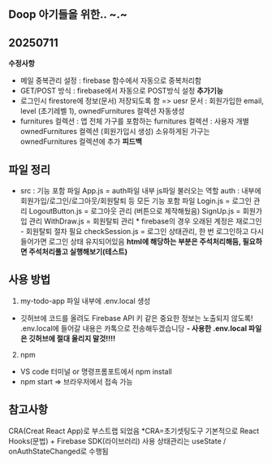 ## Doop 아기들을 위한.. ~.~

## 20250711
**수정사항**
- 메일 중복관리 설정 : firebase 함수에서 자동으로 중복처리함
- GET/POST 방식 : firebase에서 자동으로 POST방식 설정
**추가기능**
- 로그인시 firestore에 정보(문서) 저장되도록 함
  => uesr 문서 : 회원가입한 email, level (초기레벨 1), ownedFurnitures 컬렉션 자동생성
- furnitures 컬렉션
  : 앱 전체 가구를 포함하는 furnitures 컬렉션
  : 사용자 개별 ownedFurnitures 컬렉션 (회원가입시 생성)
  소유하게된 가구는 ownedFurnitures 컬렉션에 추가
**피드백**

## 파일 정리
- src : 기능 포함 파일
    App.js = auth파일 내부 js파일 불러오는 역할
    auth : 내부에 회원가입/로그인/로그아웃/회원탈퇴 등 모든 기능 포함 파일
        Login.js = 로그인 관리
        LogoutButton.js = 로그아웃 관리 (버튼으로 제작해뒀음)
        SignUp.js = 회원가입 관리
        WithDraw.js = 회원탈퇴 관리 * firebase의 경우 오래된 계정은 재로그인 - 회원탈퇴 절차 필요
        checkSession.js = 로그인 상태관리, 한 번 로그인하고 다시 들어가면 로그인 상태 유지되어있음
        **html에 해당하는 부분은 주석처리해둠, 필요하면 주석처리풀고 실행해보기(테스트)**


## 사용 방법
1) my-todo-app 파일 내부에 .env.local 생성
- 깃허브에 코드를 올려도 Firebase API 키 같은 중요한 정보는 노출되지 않도록!
  .env.local에 들어갈 내용은 카톡으로 전송해두겠습니당
**- 사용한 .env.local 파일은 깃허브에 절대 올리지 말것!!!!**

2) npm
- VS code 터미널 or 명령프롬포트에서 npm install
- npm start => 브라우저에서 접속 가능


## 참고사항
CRA(Creat React App)로 부스트랩 되었음  *CRA=초기셋팅도구
기본적으로 React Hooks(문법) + Firebase SDK(라이브러리) 사용
상태관리는 useState / onAuthStateChanged로 수행됨
